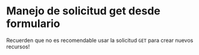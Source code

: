 # Manejo de solicitud get desde formulario

Recuerden que no es recomendable usar la solicitud `GET` para crear nuevos recursos!
